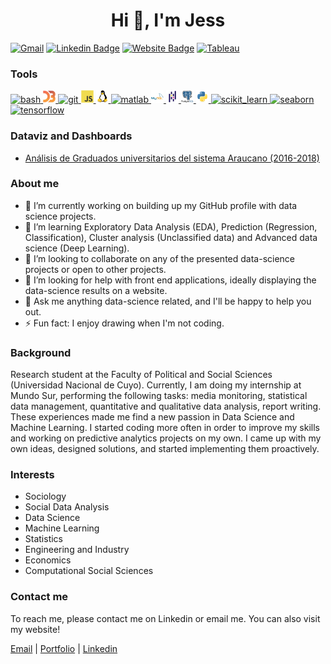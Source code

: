 <h1 align="center">Hi 👋, I'm Jess</h1>

<!--
**jsgarriga/jsgarriga** is a ✨ _special_ ✨ repository because its `README.md` (this file) appears on your GitHub profile.

-->

[![Gmail](https://img.shields.io/badge/Gmail-D14836?style=flat&logo=gmail&logoColor=white&link=mailto:garrigajess98@gmail.com)](mailto:garrigajess98@gmail.com) [![Linkedin Badge](https://img.shields.io/badge/-jessgarriga-blue?style=flat&logo=Linkedin&logoColor=white&link=https://www.linkedin.com/in/jess-garriga-b8bb95240/)](https://www.linkedin.com/in/jess-garriga-b8bb95240/) [![Website Badge](https://img.shields.io/badge/-Portfolio-47CCCC?style=flat&logo=Google-Chrome&logoColor=white&link=https://jgarriga.netlify.app/)](https://jgarriga.netlify.app/) [![Tableau](https://img.shields.io/badge/-Tableau-blue?style=flat&logo=InfluxDB&logoColor=white&link=https://public.tableau.com/app/profile/jess.garriga/)](https://public.tableau.com/app/profile/jess.garriga/)

### Tools

<p align="left"> <a href="https://www.gnu.org/software/bash/" target="_blank" rel="noreferrer"> <img src="https://www.vectorlogo.zone/logos/gnu_bash/gnu_bash-icon.svg" alt="bash" width="20" height="20"/> </a> <a href="https://d3js.org/" target="_blank" rel="noreferrer"> <img src="https://raw.githubusercontent.com/devicons/devicon/master/icons/d3js/d3js-original.svg" alt="d3js" width="20" height="20"/> </a> <a href="https://git-scm.com/" target="_blank" rel="noreferrer"> <img src="https://www.vectorlogo.zone/logos/git-scm/git-scm-icon.svg" alt="git" width="20" height="20"/> </a> <a href="https://developer.mozilla.org/en-US/docs/Web/JavaScript" target="_blank" rel="noreferrer"> <img src="https://raw.githubusercontent.com/devicons/devicon/master/icons/javascript/javascript-original.svg" alt="javascript" width="20" height="20"/> </a> <a href="https://www.linux.org/" target="_blank" rel="noreferrer"> <img src="https://raw.githubusercontent.com/devicons/devicon/master/icons/linux/linux-original.svg" alt="linux" width="20" height="20"/> </a> <a href="https://www.mathworks.com/" target="_blank" rel="noreferrer"> <img src="https://upload.wikimedia.org/wikipedia/commons/2/21/Matlab_Logo.png" alt="matlab" width="20" height="20"/> </a> <a href="https://www.mysql.com/" target="_blank" rel="noreferrer"> <img src="https://raw.githubusercontent.com/devicons/devicon/master/icons/mysql/mysql-original-wordmark.svg" alt="mysql" width="20" height="20"/> </a> <a href="https://pandas.pydata.org/" target="_blank" rel="noreferrer"> <img src="https://raw.githubusercontent.com/devicons/devicon/2ae2a900d2f041da66e950e4d48052658d850630/icons/pandas/pandas-original.svg" alt="pandas" width="20" height="20"/> </a> <a href="https://www.postgresql.org" target="_blank" rel="noreferrer"> <img src="https://raw.githubusercontent.com/devicons/devicon/master/icons/postgresql/postgresql-original-wordmark.svg" alt="postgresql" width="20" height="20"/> </a> <a href="https://www.python.org" target="_blank" rel="noreferrer"> <img src="https://raw.githubusercontent.com/devicons/devicon/master/icons/python/python-original.svg" alt="python" width="20" height="20"/> </a> <a href="https://scikit-learn.org/" target="_blank" rel="noreferrer"> <img src="https://upload.wikimedia.org/wikipedia/commons/0/05/Scikit_learn_logo_small.svg" alt="scikit_learn" width="20" height="20"/> </a> <a href="https://seaborn.pydata.org/" target="_blank" rel="noreferrer"> <img src="https://seaborn.pydata.org/_images/logo-mark-lightbg.svg" alt="seaborn" width="20" height="20"/> </a> <a href="https://www.tensorflow.org" target="_blank" rel="noreferrer"> <img src="https://www.vectorlogo.zone/logos/tensorflow/tensorflow-icon.svg" alt="tensorflow" width="20" height="20"/> </a> </p>

### Dataviz and Dashboards

- [Análisis de Graduados universitarios del sistema Araucano (2016-2018)](https://public.tableau.com/app/profile/jess.garriga/viz/GraduadosuniversitariosdelsistemaAraucano2016-2018/Tablero)

### About me

- 🔭 I’m currently working on building up my GitHub profile with data science projects.
- 🌱 I’m learning Exploratory Data Analysis (EDA), Prediction (Regression, Classification), Cluster analysis (Unclassified data) and Advanced data science (Deep Learning).
- 👯 I’m looking to collaborate on any of the presented data-science projects or open to other projects.
- 🤔 I’m looking for help with front end applications, ideally displaying the data-science results on a website.
- 💬 Ask me anything data-science related, and I'll be happy to help you out.
- ⚡ Fun fact: I enjoy drawing when I'm not coding.

### Background

Research student at the Faculty of Political and Social Sciences (Universidad Nacional de Cuyo). Currently, I am doing my internship at Mundo Sur, performing the following tasks: media monitoring, statistical data management, quantitative and qualitative data analysis, report writing. These experiences made me find a new passion in Data Science and Machine Learning. I started coding more often in order to improve my skills and working on predictive analytics projects on my own. I came up with my own ideas, designed solutions, and started implementing them proactively. 

### Interests

- Sociology
- Social Data Analysis
- Data Science 
- Machine Learning 
- Statistics 
- Engineering and Industry 
- Economics 
- Computational Social Sciences

### Contact me

To reach me, please contact me on Linkedin or email me. You can also visit my website!

[Email](mailto:garrigajess98@gmail.com) | [Portfolio](https://jgarriga.netlify.app/) | [Linkedin](https://www.linkedin.com/in/jess-garriga-b8bb95240/?locale=en_US)
